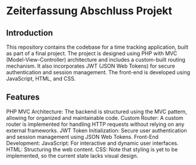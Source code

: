 # Zeiterfassung Abschluss Projekt

## Introduction

This repository contains the codebase for a time tracking application, built as part of a final project. The project is designed using PHP with MVC (Model-View-Controller) architecture and includes a custom-built routing mechanism. It also incorporates JWT (JSON Web Tokens) for secure authentication and session management. The front-end is developed using JavaScript, HTML, and CSS.

## Features

PHP MVC Architecture: The backend is structured using the MVC pattern, allowing for organized and maintainable code.
Custom Router: A custom router is implemented for handling HTTP requests without relying on any external frameworks.
JWT Token Initialization: Secure user authentication and session management using JSON Web Tokens.
Front-End Development:
JavaScript: For interactive and dynamic user interfaces.
HTML: Structuring the web content.
CSS: Note that styling is yet to be implemented, so the current state lacks visual design.








 
